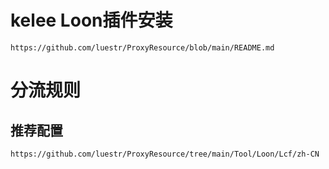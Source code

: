 # kelee Loon插件安装

```
https://github.com/luestr/ProxyResource/blob/main/README.md
```

# 分流规则

## 推荐配置

```
https://github.com/luestr/ProxyResource/tree/main/Tool/Loon/Lcf/zh-CN
```
